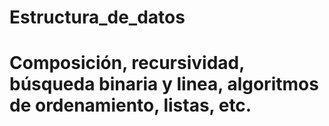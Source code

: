 # Estructura_de_datos
# Composición, recursividad, búsqueda binaria y linea, algoritmos de ordenamiento, listas, etc.
